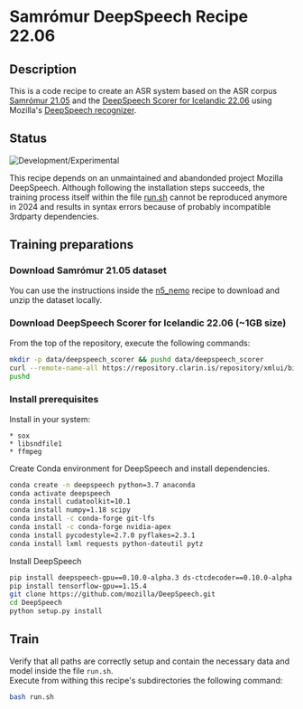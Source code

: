 # Samrómur DeepSpeech Recipe 22.06

## Description

This is a code recipe to create an ASR system based on the ASR corpus [Samrómur 21.05](http://hdl.handle.net/20.500.12537/189) and the [DeepSpeech Scorer for Icelandic 22.06](http://hdl.handle.net/20.500.12537/227) using Mozilla's [DeepSpeech recognizer](https://github.com/mozilla/DeepSpeech).

## Status
![Development/Experimental](https://img.shields.io/badge/Experimental-darkviolet)

This recipe depends on an unmaintained and abandonded project Mozilla DeepSpeech. Although following the installation steps succeeds, the training process itself within the file [run.sh](run.sh) cannot be reproduced anymore in 2024 and results in syntax errors because of probably incompatible 3rdparty dependencies. 

## Training preparations

### Download Samrómur 21.05 dataset

You can use the instructions inside the [n5_nemo](../n5_nemo/Readme.md#download-samrómur-2105-dataset-8gb-size) recipe to download and unzip the dataset locally.

### Download DeepSpeech Scorer for Icelandic 22.06 (~1GB size)

From the top of the repository, execute the following commands:

```bash
mkdir -p data/deepspeech_scorer && pushd data/deepspeech_scorer
curl --remote-name-all https://repository.clarin.is/repository/xmlui/bitstream/handle/20.500.12537/227{/10_trials_optim_kenlm.scorer,/Readme.txt}
pushd
```

### Install prerequisites

Install in your system:

	* sox
	* libsndfile1
	* ffmpeg

Create Conda environment for DeepSpeech and install dependencies.

```bash
conda create -n deepspeech python=3.7 anaconda
conda activate deepspeech
conda install cudatoolkit=10.1
conda install numpy=1.18 scipy
conda install -c conda-forge git-lfs
conda install -c conda-forge nvidia-apex
conda install pycodestyle=2.7.0 pyflakes=2.3.1
conda install lxml requests python-dateutil pytz
```

Install DeepSpeech

```bash
pip install deepspeech-gpu==0.10.0-alpha.3 ds-ctcdecoder==0.10.0-alpha.3
pip install tensorflow-gpu==1.15.4
git clone https://github.com/mozilla/DeepSpeech.git
cd DeepSpeech
python setup.py install
```

## Train

Verify that all paths are correctly setup and contain the necessary data and model inside the file `run.sh`.<br>
Execute from withing this recipe's subdirectories the following command:

```bash
bash run.sh
```
